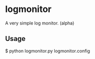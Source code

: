 logmonitor
==========

A very simple log monitor. (alpha) 

Usage
-----

$ python logmonitor.py logmonitor.config
